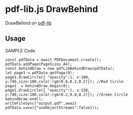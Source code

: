 # pdf-lib.js DrawBehind

DrawBehind on [pdf-lib](https://github.com/Hopding/pdf-lib)

## Usage 

SAMPLE Code

``` TS
const pdfData = await PDFDocument.create();
pdfData.addPage(PageSizes.A4);
const behindDraw = new pdfLibBehindDraw(pdfData);
let page1 = pdfData.getPage(0);
page1.drawCircle({ "opacity":1, x:100, y:740,size:100,color:rgb(0.8,0.2,0.2)}); //Red Circle
page1  = behindDraw.begin(0);
page1.drawCircle({ "opacity":1, x:150, y:740,size:100,color:rgb(0.2,0.8,0.2)}); //Green Circle
behindDraw.end();
writeFileSync("output.pdf",await pdfData.save({"useObjectStreams":false}));
```
